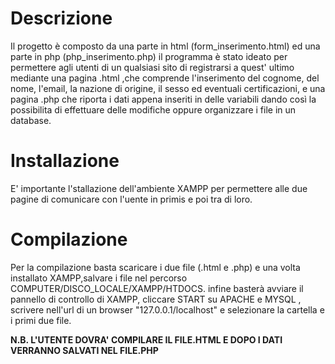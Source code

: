 # Descrizione
Il progetto è composto da una parte in html (form_inserimento.html) ed una parte in php (php_inserimento.php) 
il programma è stato ideato per permettere agli utenti di un qualsiasi sito di registrarsi a quest' ultimo mediante una pagina .html ,che comprende l'inserimento del cognome, del nome, l'email, la nazione di origine, il sesso ed eventuali certificazioni, e una pagina .php che riporta i dati appena inseriti in delle variabili dando così la possibilita di effettuare delle modifiche oppure organizzare i file in un database.

# Installazione
E' importante l'stallazione dell'ambiente XAMPP per permettere alle due pagine di comunicare con l'uente in primis e poi tra di loro.

# Compilazione
Per la compilazione basta scaricare i due file (.html e .php) e una volta installato XAMPP,salvare i file nel percorso COMPUTER/DISCO_LOCALE/XAMPP/HTDOCS.
infine basterà avviare il pannello di controllo di XAMPP, cliccare START  su APACHE e MYSQL , scrivere nell'url di un browser "127.0.0.1/localhost" e selezionare la cartella e i primi due file.

**N.B. L'UTENTE DOVRA' COMPILARE IL FILE.HTML E DOPO I DATI VERRANNO SALVATI NEL FILE.PHP**
